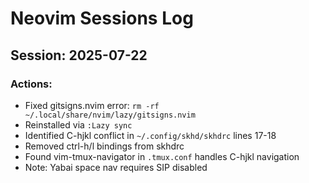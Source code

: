# Neovim Sessions Log

## Session: 2025-07-22
### Actions:
- Fixed gitsigns.nvim error: `rm -rf ~/.local/share/nvim/lazy/gitsigns.nvim`
- Reinstalled via `:Lazy sync`
- Identified C-hjkl conflict in `~/.config/skhd/skhdrc` lines 17-18
- Removed ctrl-h/l bindings from skhdrc
- Found vim-tmux-navigator in `.tmux.conf` handles C-hjkl navigation
- Note: Yabai space nav requires SIP disabled
